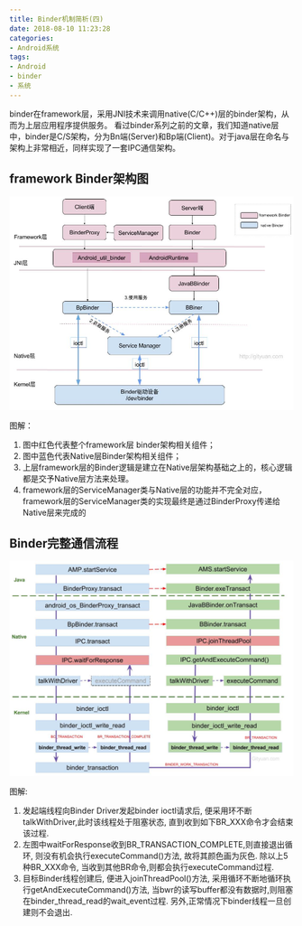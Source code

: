 ```yaml
---
title: Binder机制简析(四)
date: 2018-08-10 11:23:28
categories: 
- Android系统
tags:
- Android
- binder
- 系统
---
```


binder在framework层，采用JNI技术来调用native(C/C++)层的binder架构，从而为上层应用程序提供服务。 看过binder系列之前的文章，我们知道native层中，binder是C/S架构，分为Bn端(Server)和Bp端(Client)。对于java层在命名与架构上非常相近，同样实现了一套IPC通信架构。
## framework Binder架构图
![](Binder机制简析-四/java_binder.jpg)


图解：

1. 图中红色代表整个framework层 binder架构相关组件；
2. 图中蓝色代表Native层Binder架构相关组件；
3. 上层framework层的Binder逻辑是建立在Native层架构基础之上的，核心逻辑都是交予Native层方法来处理。
4. framework层的ServiceManager类与Native层的功能并不完全对应，framework层的ServiceManager类的实现最终是通过BinderProxy传递给Native层来完成的

## Binder完整通信流程
![](Binder机制简析-四/binder_ipc_process.jpg)

图解:

1. 发起端线程向Binder Driver发起binder ioctl请求后, 便采用环不断talkWithDriver,此时该线程处于阻塞状态, 直到收到如下BR_XXX命令才会结束该过程.
2. 左图中waitForResponse收到BR_TRANSACTION_COMPLETE,则直接退出循环, 则没有机会执行executeCommand()方法, 故将其颜色画为灰色. 除以上5种BR_XXX命令, 当收到其他BR命令,则都会执行executeCommand过程.
3. 目标Binder线程创建后, 便进入joinThreadPool()方法, 采用循环不断地循环执行getAndExecuteCommand()方法, 当bwr的读写buffer都没有数据时,则阻塞在binder_thread_read的wait_event过程. 另外,正常情况下binder线程一旦创建则不会退出.